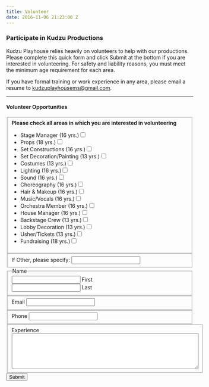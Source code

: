 ```yaml
---
title: Volunteer
date: 2016-11-06 21:23:00 Z
---
```


### Participate in Kudzu Productions

Kudzu Playhouse relies heavily on volunteers to help with our productions. Please complete this quick form and click Submit at the bottom if you are interested in volunteering.  For safety and liability reasons, you must meet the minimum age requirement for each area. 

If you have formal training or work experience in any area, please email a resume to <a href="mailto:kudzuplayhousems@gmail.com">kudzuplayhousems@gmail.com</a>.

---

#### Volunteer Opportunities

<form class="interest_form">
    <fieldset>
    <b>Please check all areas in which you are interested in volunteering</b>
    <ul>
        <li>
            <label>Stage Manager (16 yrs.)<input type="checkbox" name="stage_manager"></label>
        </li>
        <li>
            <label>Props (18 yrs.)<input type="checkbox" name="stage_props"></label>
        </li>
        <li>
            <label>Set Constructions (16 yrs.)<input type="checkbox" name="set_construction"></label>
        </li>
        <li>
            <label>Set Decoration/Painting (13 yrs.)<input type="checkbox" name="set_decoration"></label>
        </li>
        <li>
            <label>Costumes (13 yrs.)<input type="checkbox" name="costumes"></label>
        </li>
        <li>
            <label>Lighting (16 yrs.)<input type="checkbox" name="lighting"></label>
        </li>
        <li>
            <label>Sound (16 yrs.)<input type="checkbox" name="sound"></label>
        </li>
        <li>
            <label>Choreography (16 yrs.)<input type="checkbox" name="choreography"></label>
        </li>
        <li>
            <label>Hair &amp; Makeup (16 yrs.)<input type="checkbox" name="hair_makeup"></label>
        </li>
        <li>
            <label>Music/Vocals (16 yrs.)<input type="checkbox" name="music_vocals"></label>
        </li>
        <li>
            <label>Orchestra Member (16 yrs.)<input type="checkbox" name="orchestra"></label>
        </li>
        <li>
            <label>House Manager (16 yrs.)<input type="checkbox" name="house_manager"></label>
        </li>
        <li>
            <label>Backstage Crew (13 yrs.)<input type="checkbox" name="backstage_crew"></label>
        </li>
        <li>
            <label>Lobby Decoration (13 yrs.)<input type="checkbox" name="lobby_decoration"></label>
        </li>
        <li>
            <label>Usher/Tickets (13 yrs.)<input type="checkbox" name="usher_tickets"></label>
        </li>
        <li>
            <label>Fundraising (18 yrs.)<input type="checkbox" name="fundraising"></label>
        </li>
    </ul>
    </fieldset>
    <fieldset>
        <label for="volunteer_other">If Other, please specify:</label>
        <input type="text" name="volunteer_other" id="volunteer_other">
    </fieldset>
    <fieldset>
        <legend>Name</legend>
        <div class="col-2">
            <input type="text" name="first_name" id="first_name">
            <label for="first_name">First</label>
        </div>
        <div class="col-2">
            <input type="text" name="last_name" id="last_name">
            <label for="last_name">Last</label>
        </div>
    </fieldset>
    <fieldset>
        <label for="email">Email</label>
        <input type="email" name="email" id="email">
    </fieldset>
    <fieldset>
        <label for="phone">Phone</label>
        <input type="tel" name="phone" id="phone">
    </fieldset>
    <fieldset>
        <label for="exp">Experience</label>
        <textarea name="exp" id="exp" cols="60" rows="6"></textarea>
    </fieldset>
    <input type="submit" value="Submit">
    <input type="hidden" name="form_name" value="volunteer_form">
</form>

<script type="text/javascript">
    $(document).ready(function() {

        $(".interest_form").submit(function(e) {
            e.preventDefault();
            var formData = $(e.target).serializeArray().reduce(function(a,x) {

                a.data[x.name] = x.value;
                return a;

            }, {data: {}});

            $.post("https://c4fkmchy15.execute-api.us-east-1.amazonaws.com/prod/emailer", formData, function(data, status) {
                if(status == "200") {
                    console.log("Sent");
                }
            }, "json");
        });

    });
</script>